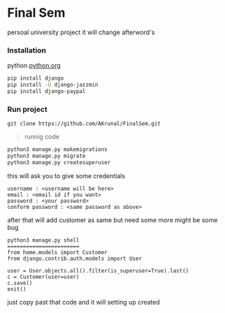 # Final Sem
persoal university project it will change afterword's

### Installation
python [python.org](htttp://www.python.org)
```bash
pip install django
pip install -U django-jazzmin
pip install django-paypal
```
### Run project
```git
git clone https://github.com/AKrunal/FinalSem.git
```
>runnig code
```python
python3 manage.py makemigrations
python3 manage.py migrate
python3 manage.py createsuperuser
```

this will ask you to give some credentials
```
username : <username will be here>
email : <email id if you want>
password : <your password>
conform password : <same password as above>
```

after that will add customer as same but need some more might be some bug

```
python3 manage.py shell 
=======================
from home.models import Customer
from django.contrib.auth.models import User

user = User.objects.all().filter(is_superuser=True).last()
c = Customer(user=user)
c.save()
exit()
```
just copy past that  code and it will setting up created

